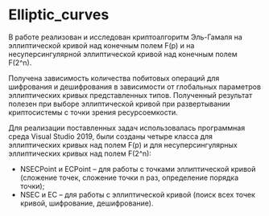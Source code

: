 # Elliptic_curves
В работе реализован и исследован криптоалгоритм Эль-Гамаля на эллиптической кривой над конечным полем F(p) и на несуперсингулярной эллиптической кривой над конечным полем F(2^n).

Получена зависимость количества побитовых операций для шифрования и дешифрования в зависимости от глобальных параметров эллиптических кривых представленных типов. Полученный результат полезен при выборе эллиптической кривой при развертывании криптосистемы с точки зрения ресурсоемкости.

Для реализации поставленных задач использовалась программная среда Visual Studio 2019, были созданы четыре класса для эллиптических кривых над полем F(p) и для несуперсингулярных эллиптических кривых над полем F(2^n):

- NSECPoint и ECPoint – для работы с точками эллиптической кривой (сложение точек, сложение точки n раз, определение порядка точки);
- NSEC и EC – для работы с эллиптической кривой (поиск всех точек кривой, шифрование, дешифрование).
